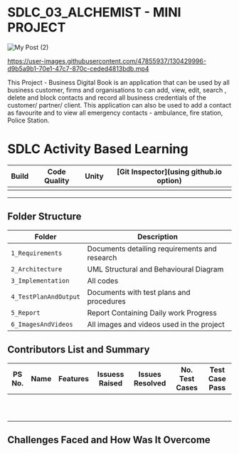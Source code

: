 # SDLC_03_ALCHEMIST - MINI PROJECT

![My Post (2)](https://user-images.githubusercontent.com/47855937/130426346-bdb6eade-497a-4551-9b08-c92d5dbdbc71.png)



https://user-images.githubusercontent.com/47855937/130429996-d9b5a9b1-70e1-47c7-870c-ceded4813bdb.mp4



This Project - Business Digital Book is an application that can be used by all business customer, firms and organisations to can add, view, edit, search , delete and block contacts and record all business credentials of the customer/ partner/ client. This application can also be used to add a contact as favourite and to view all emergency contacts - ambulance, fire station, Police Station. 

# SDLC Activity Based Learning

Build | Code Quality | Unity | [Git Inspector](using github.io option)
------|----------|-------|--------------
      |          |       | 

----
## Folder Structure
Folder               | Description
-------------------  | -----------------------------------------------
`1_Requirements`     | Documents detailing requirements and research
`2_Architecture`     | UML Structural and Behavioural Diagram
`3_Implementation`   | All codes 
`4_TestPlanAndOutput`| Documents with test plans and procedures
`5_Report`           | Report Containing Daily work Progress
`6_ImagesAndVideos`  | All images and videos used in the project

## Contributors List and Summary

PS No. |  Name   |    Features    | Issuess Raised |Issues Resolved|No. Test Cases|Test Case Pass
-------|---------|----------------|----------------|---------------|-------------|--------------
       |         |                |                |               |             |          
       |         |                |                |               |             |          
       |         |                |                |               |             |          
       |         |                |                |               |             |          
       |         |                |                |               |             |          
       |         |                |                |               |             |          
       |         |                |                |               |             |          
       |         |                |                |               |             |          
       |         |                |                |               |             |          
       |         |                |                |               |             |          

## Challenges Faced and How Was It Overcome


